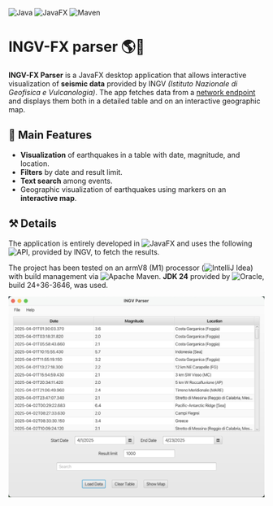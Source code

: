 ![Java](https://img.shields.io/badge/java-%23ED8B00.svg?style=for-the-badge&logo=openjdk&logoColor=white)
![JavaFX](https://img.shields.io/badge/javafx-%23FF0000.svg?style=for-the-badge&logo=javafx&logoColor=white)
![Maven](https://img.shields.io/badge/apachemaven-C71A36.svg?style=for-the-badge&logo=apachemaven&logoColor=white)

# **INGV-FX parser** 🌎🫨
**INGV-FX Parser** is a JavaFX desktop application that allows interactive visualization of **seismic data** provided by INGV *(Istituto Nazionale di Geofisica e Vulcanologia)*.
The app fetches data from a [network endpoint](https://webservices.ingv.it/swagger-ui/dist/?url=https://ingv.github.io/openapi/fdsnws/event/0.0.1/event.yaml) and displays them both in a detailed table and on an interactive geographic map.

## **📼 Main Features**

- **Visualization** of earthquakes in a table with date, magnitude, and location.
- **Filters** by date and result limit.
- **Text search** among events.
- Geographic visualization of earthquakes using markers on an **interactive map**.

## **⚒️ Details**

The application is entirely developed in ![JavaFX](https://openjfx.io/openjfx-docs/) and uses the following ![API](https://webservices.ingv.it/swagger-ui/dist/?url=https://ingv.github.io/openapi/fdsnws/event/0.0.1/event.yaml), provided by INGV, to fetch the results.

The project has been tested on an armV8 (M1) processor (![IntelliJ Idea](https://www.jetbrains.com/idea/)) with build management via ![Apache Maven](https://maven.apache.org/). **JDK 24** provided by ![Oracle](https://www.oracle.com/java/technologies/downloads/), build 24+36-3646, was used.

![Dashboard](screenshots/dashboard.jpg)
